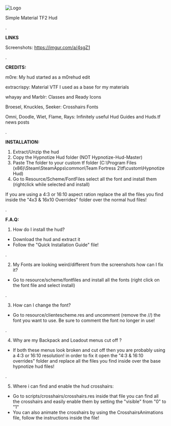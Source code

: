 ![Logo](https://i.imgur.com/SEnC0Zf.png)


Simple Material TF2 Hud

.

**LINKS**

Screenshots: https://imgur.com/a/4sgZ1

.

**CREDITS:**

m0re: My hud started as a m0rehud edit

extracrispy: Material VTF I used as a base for my materials

whayay and Marblr: Classes and Ready Icons

Broesel, Knuckles, Seeker: Crosshairs Fonts

Omni, Doodle, Wiet, Flame, Rays: Infinitely useful Hud Guides and Huds.tf news posts

.

**INSTALLATION:**

1. Extract/Unzip the hud
2. Copy the Hypnotize Hud folder (NOT Hypnotize-Hud-Master)
3. Paste The folder to your custom tf folder (C:\Program Files (x86)\Steam\SteamApps\common\Team Fortress 2\tf\custom\Hypnotize Hud)
4. Go to Resource/Scheme/FontFiles select all the font and install them (rightclick while selected and install)

If you are using a 4:3 or 16:10 aspect ration replace the all the files you find inside the "4x3 & 16x10 Overrides" folder over the normal hud files!

.

**F.A.Q:**

1. How do I install the hud?

- Download the hud and extract it
- Follow the "Quick Installation Guide" file!

.

2. My Fonts are looking weird/different from the screenshots how can I fix it?

- Go to resource/scheme/fontfiles and install all the fonts (right click on the font file and select install)

.

3. How can I change the font?

- Go to resource/clientescheme.res and uncomment (remove the //) the font you want to use. Be sure to comment the font no longer in use!

.

4. Why are my Backpack and Loadout menus cut off ?

- If both these menus look broken and cut off then you are probably using a 4:3 or 16:10 resolution! in order to fix it open the "4:3 & 16:10 overrides" folder and replace all the files you find inside over the base hypnotize hud files!

.

5. Where i can find and enable the hud crosshairs:

- Go to scripts/crosshairs/crosshairs.res inside that file you can find all the crosshairs and easily enable them by setting the "visible" from "0" to "1"
- You can also animate the crosshairs by using the CrosshairsAnimations file, follow the instructions inside the file!
